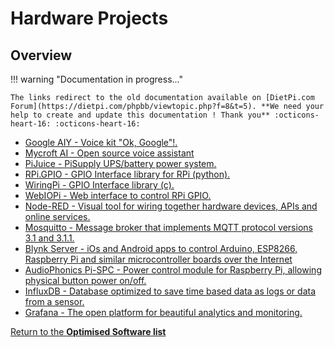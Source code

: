 # Hardware Projects

## Overview

!!! warning "Documentation in progress..." 

    The links redirect to the old documentation available on [DietPi.com Forum](https://dietpi.com/phpbb/viewtopic.php?f=8&t=5). **We need your help to create and update this documentation ! Thank you** :octicons-heart-16: :octicons-heart-16:

- [Google AIY - Voice kit "Ok, Google"!.](https://dietpi.com/phpbb/viewtopic.php?p=9486#p9486)  
- [Mycroft AI - Open source voice assistant](https://dietpi.com/phpbb/viewtopic.php?p=18562#p18562)  
- [PiJuice - PiSupply UPS/battery power system.](https://dietpi.com/phpbb/viewtopic.php?p=10740#p10740)  
- [RPi.GPIO - GPIO Interface library for RPi (python).](https://dietpi.com/phpbb/viewtopic.php?f=8&t=5&start=40#p1065)  
- [WiringPi - GPIO Interface library (c).](https://dietpi.com/phpbb/viewtopic.php?p=1066#p1066)  
- [WebIOPi - Web interface to control RPi GPIO.](https://dietpi.com/phpbb/viewtopic.php?f=8&t=5&start=20#p189)  
- [Node-RED - Visual tool for wiring together hardware devices, APIs and online services.](https://dietpi.com/phpbb/viewtopic.php?f=8&t=5&start=80#p4292)  
- [Mosquitto - Message broker that implements MQTT protocol versions 3.1 and 3.1.1.](https://dietpi.com/phpbb/viewtopic.php?f=8&t=5&start=90#p4293)  
- [Blynk Server - iOs and Android apps to control Arduino, ESP8266, Raspberry Pi and similar microcontroller boards over the Internet](https://dietpi.com/phpbb/viewtopic.php?f=8&t=5&start=90#p5901)  
- [AudioPhonics Pi-SPC - Power control module for Raspberry Pi, allowing physical button power on/off.](https://dietpi.com/phpbb/viewtopic.php?p=9359#p9359)  
- [InfluxDB - Database optimized to save time based data as logs or data from a sensor.](https://dietpi.com/phpbb/viewtopic.php?f=8&t=5&start=120#p12523)  
- [Grafana - The open platform for beautiful analytics and monitoring.](https://dietpi.com/phpbb/viewtopic.php?f=8&t=5&start=130#p12524)  

[Return to the **Optimised Software list**](../../dietpi_optimised_software)

